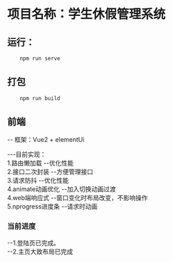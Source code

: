# 项目名称：学生休假管理系统

## 运行：

```bash
    npm run serve
```
## 打包
```bash
    npm run build
```

## 前端

-- 框架：Vue2 + elementUi <br>

---目前实现：<br>
1.路由懒加载        --优化性能<br>
2.接口二次封装      --方便管理接口<br>
3.请求防抖          --优化性能<br>
4.animate动画优化   --加入切换动画过渡<br>
4.web端响应式       --窗口变化时布局改变，不影响操作<br>
5.nprogress进度条   --请求时动画<br>

### 当前进度

--1.登陆页已完成。<br>
--2.主页大致布局已完成<br>